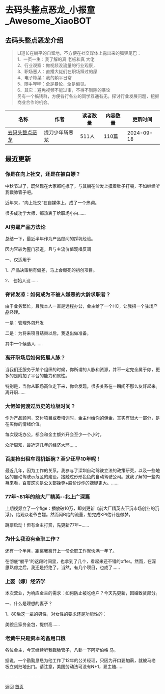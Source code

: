 # 去码头整点恶龙_小报童_Awesome_XiaoBOT

## 去码头整点恶龙介绍
> LI道长在躺平的自留地，不方便在社交媒体上露出来的狐狸尾巴：    
1、一页一生：我了解的真 老板和真 大佬    
2、行业观察：做视频没流量的行业观察，    
3、职场恶人：直播大佬们在职场踩过的屎    
4、电子榨菜：我的躺平日常    
5、随手哔哔：全是暴论，全是偏见。    
6、其它：避免视频不能过审，不得不删除的暴论    
另有一个搞钱群，方便各行各业的同学互通有无。探讨行业发展问题，挖掘商业合作的机会。  
  


|名称|作者|读者数量|内容数量|更新时间|
|---|---|---|---|---|
|[去码头整点恶龙](https://xiaobot.net/p/along?refer=0b133df9-27dc-423b-8101-639049001c13)|提刀少年斩恶龙|511人|110篇|2024-09-18|

## 最近更新
### 你是在向上社交，还是在被白嫖？

中秋节过了，既然现在大家都吃撑了，与其躺在沙发上摸着肚子打嗝，不如继续听我戳肺管子吧。

近年来，“向上社交”在自媒体上，成了一个热词。

很多成功学大师，都热衷于给职场小白......

### AI穷逼产品方法论

总结一下，最近半年作为产品顾问的踩坑经验。

因内容较为歪门邪道，且与主流价值观唱反调

一、仅适用于

1、产品决策稍有偏差，马上会爆死的初创项目。

2、 创始人没......

### 脊背发凉：如何成为不被人嫌恶的大龄求职者？

由于业务繁忙，且我本人一直是远程办公，金主给了一个HC，让我招一个驻场产品经理。

一是：管理外包开发

二是：为将来项目结束以后，我退出做准备。

其中一个候选人......

### 离开职场后如何拓展人脉？

当我们还服务于某个组织的时候，你所谓的人脉和资源，并不一定完全属于你，更多的是附加了平台的能力和属性。

特别是，当你从职场高位走下来，你会发现，很多关系在一瞬间不那么友好起来。离开职......

### 大佬如何渡过历史的垃圾时间？

作为产品顾问，交付项目或者培训时，金主付给你的佣金，其实有很大一部分，是在买你的情绪价值。

每次现场办公，都会和金主额外开会至少一个小时。

众所周知，最近这几年的经济大环......

### 百度抢出租车司机饭碗？至少还早10年呢！

最近几年，因为工作的关系，我参与了深圳自动驾驶立法的政策研究，以及一些地区的自动驾驶示范区的建设，接触过形形色色的自动驾驶公司。就我了解的一些内幕来看，百度这次是公关部挽尊+股价炒作的嫌疑更大。......

### 77年~81年的前大厂精英--北上广深篇

上期视频立了一个flge：播放破10万，即刻更新《前大厂精英去下沉市场创业的沉浮》，给观众老爷白嫖。然而阿B给的流量，想完成KPI估计是做梦。

跳票启动！但有金主打赏，先更新77年~......

### 为什么我没有全职工作？

还有一个半月，距离我离开上一份全职工作就快满一年了。

在彻底“躺平”的这段时间里，也拿到了几个，看起来还不错的offer。然而，在深思熟虑之后，我还是拒绝了。当然，有几个项目，也成了......

### 上娶（嫁）经济学

本次营业，为响应金主的需求：如何防止被吃绝户？今天先更新，因婚致贫部分。

一、什么是理想的妻子？

1、80后这一辈的男性，对女性的要求还是功能性的：

美貌且家务全包，提供高......

### 老黄牛只是资本的备用口粮

各位金主，今天继续听我戳肺管子，八卦一下阿斯伯格 马。

据说，一个勤勤恳恳为他工作了12年的公关经理，只因为开口要加薪，就被马老板立刻扫地出门。请注意，美国劳动法可没有N+1，雇主随......


<a href="https://github.com/Reno9527/awesome-xiaobot" style="color: white; text-decoration: none;">awesome-xiaobot</a>

返回 [首页](../README.md)
